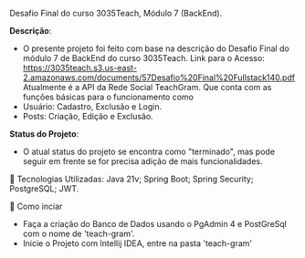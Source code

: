 Desafio Final do curso 3035Teach, Módulo 7 (BackEnd).

**Descrição**:
- O presente projeto foi feito com base na descrição do Desafio Final do módulo 7 de BackEnd do curso 3035Teach.
Link para o Acesso: <https://3035teach.s3.us-east-2.amazonaws.com/documents/57Desafio%20Final%20Fullstack140.pdf>
Atualmente é a API da Rede Social TeachGram. Que conta com as funções básicas para o funcionamento como
- Usuário: Cadastro, Exclusão e Login.
- Posts: Criação, Edição e Exclusão.

**Status do Projeto**:
- O atual status do projeto se encontra como "terminado", mas pode seguir em frente se for precisa adição de mais funcionalidades.

🚀 Tecnologias Utilizadas:
  Java 21v;
  Spring Boot;
  Spring Security; 
  PostgreSQL; 
  JWT.

📁 Como inciar
- Faça a criação do Banco de Dados usando o PgAdmin 4 e PostGreSql com o nome de 'teach-gram'.
- Inicie o Projeto com Intellij IDEA, entre na pasta 'teach-gram'
